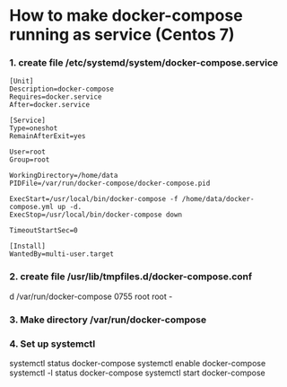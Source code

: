 # How to make docker-compose running as service (Centos 7)

### 1. create file /etc/systemd/system/docker-compose.service
```
[Unit]
Description=docker-compose
Requires=docker.service
After=docker.service

[Service]
Type=oneshot
RemainAfterExit=yes

User=root
Group=root

WorkingDirectory=/home/data
PIDFile=/var/run/docker-compose/docker-compose.pid

ExecStart=/usr/local/bin/docker-compose -f /home/data/docker-compose.yml up -d.
ExecStop=/usr/local/bin/docker-compose down

TimeoutStartSec=0

[Install]
WantedBy=multi-user.target
```

### 2. create file /usr/lib/tmpfiles.d/docker-compose.conf

d /var/run/docker-compose 0755 root root -

### 3. Make directory /var/run/docker-compose

### 4. Set up systemctl 

systemctl status docker-compose
systemctl enable docker-compose
systemctl -l status docker-compose
systemctl start docker-compose 

